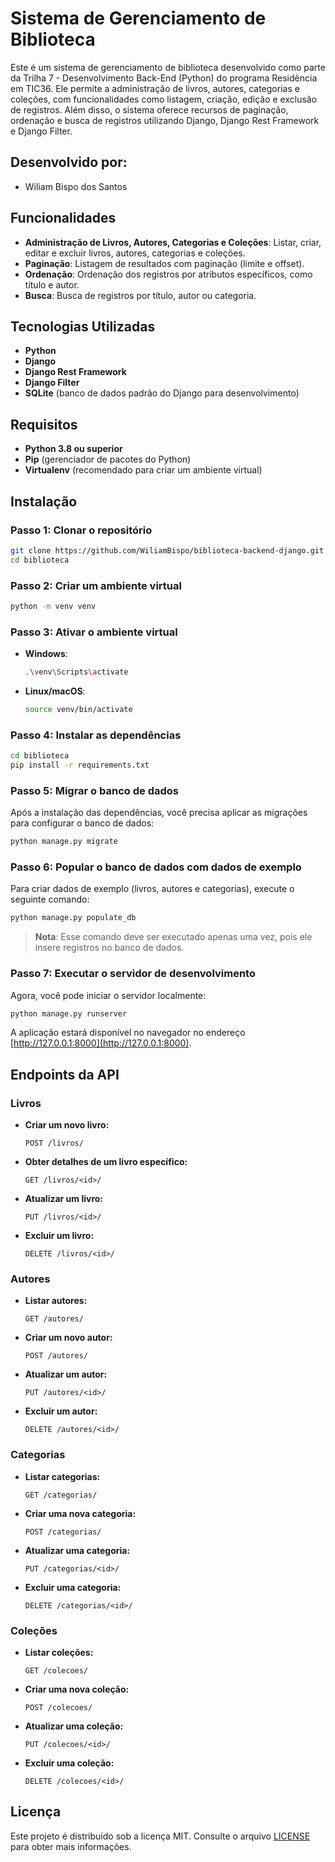 # Sistema de Gerenciamento de Biblioteca

Este é um sistema de gerenciamento de biblioteca desenvolvido como parte da Trilha 7 - Desenvolvimento Back-End (Python) do programa Residência em TIC36. Ele permite a administração de livros, autores, categorias e coleções, com funcionalidades como listagem, criação, edição e exclusão de registros. Além disso, o sistema oferece recursos de paginação, ordenação e busca de registros utilizando Django, Django Rest Framework e Django Filter.

## Desenvolvido por:
- Wiliam Bispo dos Santos
   
## Funcionalidades

- **Administração de Livros, Autores, Categorias e Coleções**: Listar, criar, editar e excluir livros, autores, categorias e coleções.
- **Paginação**: Listagem de resultados com paginação (limite e offset).
- **Ordenação**: Ordenação dos registros por atributos específicos, como título e autor.
- **Busca**: Busca de registros por título, autor ou categoria.

## Tecnologias Utilizadas

- **Python**
- **Django**
- **Django Rest Framework**
- **Django Filter**
- **SQLite** (banco de dados padrão do Django para desenvolvimento)

## Requisitos

- **Python 3.8 ou superior**
- **Pip** (gerenciador de pacotes do Python)
- **Virtualenv** (recomendado para criar um ambiente virtual)

## Instalação

### Passo 1: Clonar o repositório

```bash
git clone https://github.com/WiliamBispo/biblioteca-backend-django.git
cd biblioteca
```

### Passo 2: Criar um ambiente virtual

```bash
python -m venv venv
```

### Passo 3: Ativar o ambiente virtual

- **Windows**:

  ```bash
  .\venv\Scripts\activate
  ```

- **Linux/macOS**:

  ```bash
  source venv/bin/activate
  ```

### Passo 4: Instalar as dependências

```bash
cd biblioteca
pip install -r requirements.txt
```

### Passo 5: Migrar o banco de dados

Após a instalação das dependências, você precisa aplicar as migrações para configurar o banco de dados:

```bash
python manage.py migrate
```

### Passo 6: Popular o banco de dados com dados de exemplo

Para criar dados de exemplo (livros, autores e categorias), execute o seguinte comando:

```bash
python manage.py populate_db
```

> **Nota**: Esse comando deve ser executado apenas uma vez, pois ele insere registros no banco de dados.

### Passo 7: Executar o servidor de desenvolvimento

Agora, você pode iniciar o servidor localmente:

```bash
python manage.py runserver
```

A aplicação estará disponível no navegador no endereço [http://127.0.0.1:8000](http://127.0.0.1:8000).

## Endpoints da API

### Livros

- **Criar um novo livro:**
  ```
  POST /livros/
  ```

- **Obter detalhes de um livro específico:**
  ```
  GET /livros/<id>/
  ```

- **Atualizar um livro:**
  ```
  PUT /livros/<id>/
  ```

- **Excluir um livro:**
  ```
  DELETE /livros/<id>/
  ```

### Autores

- **Listar autores:**
  ```
  GET /autores/
  ```

- **Criar um novo autor:**
  ```
  POST /autores/
  ```

- **Atualizar um autor:**
  ```
  PUT /autores/<id>/
  ```

- **Excluir um autor:**
  ```
  DELETE /autores/<id>/
  ```

### Categorias

- **Listar categorias:**
  ```
  GET /categorias/
  ```

- **Criar uma nova categoria:**
  ```
  POST /categorias/
  ```

- **Atualizar uma categoria:**
  ```
  PUT /categorias/<id>/
  ```

- **Excluir uma categoria:**
  ```
  DELETE /categorias/<id>/
  ```

### Coleções

- **Listar coleções:**
  ```
  GET /colecoes/
  ```

- **Criar uma nova coleção:**
  ```
  POST /colecoes/
  ```

- **Atualizar uma coleção:**
  ```
  PUT /colecoes/<id>/
  ```

- **Excluir uma coleção:**
  ```
  DELETE /colecoes/<id>/
  ```

## Licença

Este projeto é distribuído sob a licença MIT. Consulte o arquivo [LICENSE](LICENSE) para obter mais informações.

